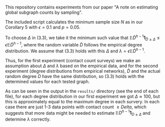 This repository contains experiments from our paper "A note on estimating global subgraph counts by sampling".

The included script calculates the minimum sample size $N$ as in our Corollary 5 with $\epsilon=0.1$ and $p=0.05$.

To choose $\Delta$ in (3.3), we take it the minimum such value that $\mathbb{E} \tilde{D}^{h-1} \mathbf{1}_{\tilde{D} \ge \Delta} \le \epsilon \mathbb{E} \tilde{D}^{h-1}$, where the random variable $\tilde{D}$ follows the empirical degree distribution. We assume that (3.3) holds with this $\Delta$ and $\lambda = \epsilon \mathbb{E} \tilde{D}^{h-1}$.

Thus, for the first experiment (contact count surveys) we make an assumption about $\Delta$ and $\lambda$ based on the empirical data, and for the second experiment (degree distributions from empirical networks), $\tilde{D}$ and the actual random degree $D$ have the same distribution, so (3.3) holds with the determined values for each tested graph.

As can be seen in the output in the `results/` directory (see the end of each file), for each degree distribution in our first experiment we got $\Delta \approx 100$, but this is approximately equal to the maximum degree in each survery. In each case there are just 1-3 data points with contact count $\ge Delta$, which suggests that more data might be needed to estimate $\mathbb{E} D^{h-1} \mathbf{1}_{D \ge \Delta}$ and determine $\lambda$ correctly.

